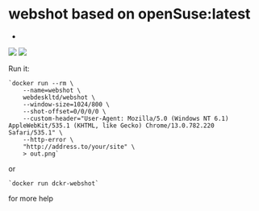 # webshot based on openSuse:latest
-
[![](https://images.microbadger.com/badges/image/webdeskltd/webshot.svg)](https://microbadger.com/images/webdeskltd/webshot "Get your own image badge on microbadger.com") [![](https://images.microbadger.com/badges/version/webdeskltd/webshot.svg)](https://microbadger.com/images/webdeskltd/webshot "Get your own version badge on microbadger.com")

Run it:

	`docker run --rm \
		--name=webshot \
		webdeskltd/webshot \
		--window-size=1024/800 \
		--shot-offset=0/0/0/0 \
		--custom-header="User-Agent: Mozilla/5.0 (Windows NT 6.1) AppleWebKit/535.1 (KHTML, like Gecko) Chrome/13.0.782.220 Safari/535.1" \
		--http-error \
		"http://address.to/your/site" \
		> out.png`

or

	`docker run dckr-webshot`

for more help
